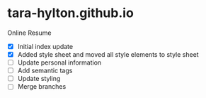 # tara-hylton.github.io
Online Resume
- [x] Initial index update
- [x] Added style sheet and moved all style elements to style sheet
- [ ] Update personal information
- [ ] Add semantic tags
- [ ] Update styling
- [ ] Merge branches